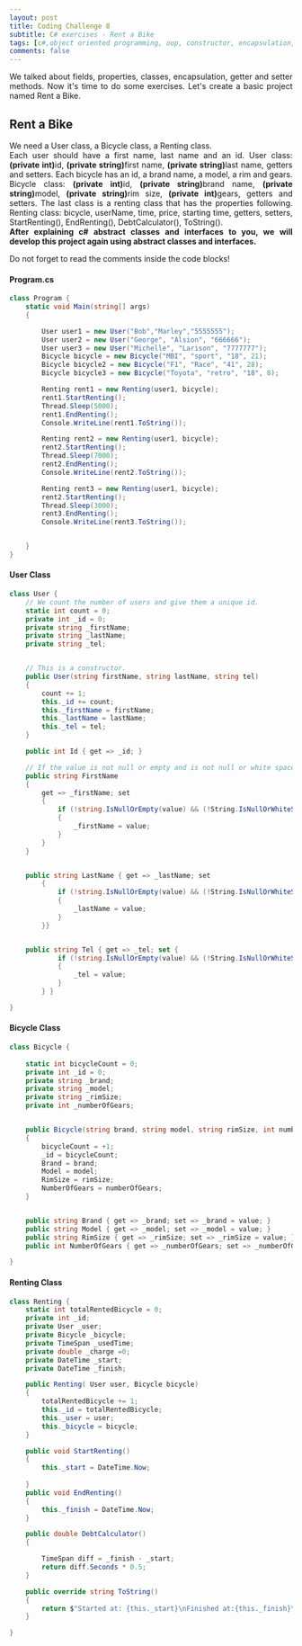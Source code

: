 ```yaml
---
layout: post
title: Coding Challenge 8
subtitle: C# exercises - Rent a Bike 
tags: [c#,object oriented programming, oop, constructor, encapsulation,fields, properties, Rent a bike]
comments: false
---
```


<p style='text-align: justify;'>
We talked about fields, properties, classes, encapsulation, getter and setter methods. Now it's time to do some exercises. Let's create a basic project named Rent a Bike.</p> 

## Rent a Bike
<p style='text-align: justify;'>
 We need a User class, a Bicycle class, a Renting class.<br> Each user should have a first name, last name and an id. User class: <b>(private int)</b>id, <b>(private string)</b>first name, <b>(private string)</b>last name, getters and setters. Each bicycle has an id, a brand name, a model, a rim and gears. Bicycle class: <b>(private int)</b>id, <b>(private string)</b>brand name, <b>(private string)</b>model, <b>(private string)</b>rim size, <b>(private int)</b>gears, getters and setters. The last class is  a renting class that has the properties following. Renting class: bicycle, userName, time, price, starting time, getters, setters, StartRenting(), EndRenting(), DebtCalculator(), ToString().<br>
<b>After explaining c# abstract classes and interfaces to you, we will develop this project again using abstract classes and interfaces.</b></p>



<p style='text-align: justify;'>
Do not forget to read the comments inside the code blocks!</p> 

#### Program.cs

```c#
class Program {
    static void Main(string[] args)
    {

        User user1 = new User("Bob","Marley","5555555");
        User user2 = new User("George", "Alsion", "666666");
        User user3 = new User("Michelle", "Larison", "7777777");
        Bicycle bicycle = new Bicycle("MBI", "sport", "18", 21);
        Bicycle bicycle2 = new Bicycle("F1", "Race", "41", 28);
        Bicycle bicycle3 = new Bicycle("Toyota", "retro", "18", 8);

        Renting rent1 = new Renting(user1, bicycle);
        rent1.StartRenting();
        Thread.Sleep(5000);
        rent1.EndRenting();
        Console.WriteLine(rent1.ToString());

        Renting rent2 = new Renting(user1, bicycle);
        rent2.StartRenting();
        Thread.Sleep(7000);
        rent2.EndRenting();
        Console.WriteLine(rent2.ToString());

        Renting rent3 = new Renting(user1, bicycle);
        rent2.StartRenting();
        Thread.Sleep(3000);
        rent3.EndRenting();
        Console.WriteLine(rent3.ToString());


    }
}

```

####  User Class

```c#
class User {
    // We count the number of users and give them a unique id.
    static int count = 0; 
    private int _id = 0;
    private string _firstName;
    private string _lastName;
    private string _tel;


    // This is a constructor. 
    public User(string firstName, string lastName, string tel)
    {
        count += 1;
        this._id += count;
        this._firstName = firstName;
        this._lastName = lastName;
        this._tel = tel;
    }

    public int Id { get => _id; }

    // If the value is not null or empty and is not null or white space,  we change _firstName.
    public string FirstName
    {
        get => _firstName; set
        {
            if (!string.IsNullOrEmpty(value) && (!String.IsNullOrWhiteSpace(value)))
            {
                _firstName = value;
            }
        }
    }


    public string LastName { get => _lastName; set
        {
            if (!string.IsNullOrEmpty(value) && (!String.IsNullOrWhiteSpace(value)))
            {
                _lastName = value;
            }
        }}


    public string Tel { get => _tel; set {
            if (!string.IsNullOrEmpty(value) && (!String.IsNullOrWhiteSpace(value)))
            {
                _tel = value;
            }
        } }

}

```

####  Bicycle Class

```c#
class Bicycle {
    
    static int bicycleCount = 0;
    private int _id = 0;
    private string _brand;
    private string _model;
    private string _rimSize;
    private int _numberOfGears;


    public Bicycle(string brand, string model, string rimSize, int numberOfGears)
    {
        bicycleCount = +1;
        _id = bicycleCount;
        Brand = brand;
        Model = model;
        RimSize = rimSize;
        NumberOfGears = numberOfGears;
    }


    public string Brand { get => _brand; set => _brand = value; }
    public string Model { get => _model; set => _model = value; }
    public string RimSize { get => _rimSize; set => _rimSize = value; }
    public int NumberOfGears { get => _numberOfGears; set => _numberOfGears = value; }

}

```

####  Renting Class

```c#
class Renting {
    static int totalRentedBicycle = 0;
    private int _id;
    private User _user;
    private Bicycle _bicycle;
    private TimeSpan _usedTime;
    private double _charge =0;
    private DateTime _start;
    private DateTime _finish;

    public Renting( User user, Bicycle bicycle)
    {
        totalRentedBicycle += 1;
        this._id = totalRentedBicycle;
        this._user = user;
        this._bicycle = bicycle;
    }

    public void StartRenting()
    {
        this._start = DateTime.Now;
        
    }
    public void EndRenting()
    {
        this._finish = DateTime.Now;
    }

    public double DebtCalculator()
    {

        TimeSpan diff = _finish - _start;
        return diff.Seconds * 0.5;
    }

    public override string ToString()
    {
        return $"Started at: {this._start}\nFinished at:{this._finish}\n Debt: {DebtCalculator()}";
    }

}
```

